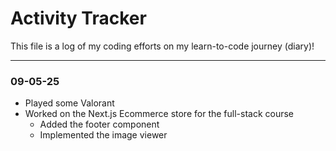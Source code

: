 # Activity Tracker

This file is a log of my coding efforts on my learn-to-code journey (diary)!

---

### 09-05-25

- Played some Valorant
- Worked on the Next.js Ecommerce store for the full-stack course
  - Added the footer component
  - Implemented the image viewer
